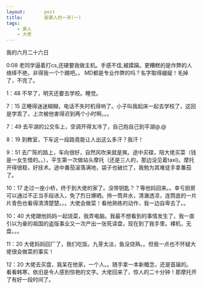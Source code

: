 ```yaml
---
layout:       post
title:        挺累人的一天(一)
tags:
    - 累人
    - 大佬
---
```


我的六月二十六日

0:08  老同学逼着打cs,还硬要我做主机。手感不佳,被蹂躏。更糟糕的是作弊的人络绎不绝，非得我一个个踢吧。。 MD都是专业作弊的吗？名字取得龌龊！毛掉了，不完了。

1：48  不早了，明天还要去学校。睡觉。

7：15  正睡得迷迷糊糊，电话不失时机得响了。小子叫我起床一起去学校了，这回是学乖了，上次被他害得迟到两个小时啊。。。

7：49  去平湖的公交车上，空调开得太冷了，自己抱自己到平湖@.@

8：19  到教室，下车这一段路竟能让人出这么多汗？我汗！

9：51  去广陈的路上，车向很好，自然风吹来就是爽。途中买碟，陪大佬买菜（钱是一女生借的。。），平生第一次做站头摩托（还是三人的，那边没见着taxi)。摩托开得很稳，好技术。途中番茄滚落满地，袋子也破烂了，我勉为其难徒手拿番茄了。

10：17  走过一座小桥，终于到大佬的家了。没带钥匙？？等他妈回来。。幸亏厨房可以通过不正当手段进入，免了烈日爆晒。拎一筒井水，清澈透凉，连筒底的一片片青色也看得清清楚楚。。。大佬会做菜！看他熟练的动作，我一边自卑去了。。

10：40  大佬跟他妈妈一起烧菜，我弄电脑。我最不想看到的事情发生了，我一直引以为豪的祖国的盗版事业又一次产出一张死读盘，现在到了我手里。裸机，无盘。。。

11：20  大佬妈妈回厂了，我们吃饭。九芽太淡，鱼没烧熟。。但我一点也不怀疑大佬很会做菜的事实！

12：20  大佬去买盘，我呆在他家，一个人。。随手拿一本新概念，还是首届的。看看韩寒，依旧是令人感到惊艳的文字。大佬回来了，惊人的二十分钟！那摩托开了有好一段时间了。